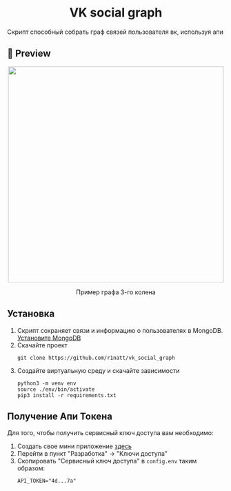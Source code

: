 <h1 align="center">VK social graph</h1>

<p>Скрипт способный собрать граф связей пользователя вк, используя апи<p>

## 🌟 Preview

<p align="center">
  <img src="images/example_3.png" width="500">
</p>
<p align="center">Пример графа 3-го колена</p>

## Установка
1. Скрипт сохраняет связи и информацию о пользователях в MongoDB. [Установите MongoDB](https://www.mongodb.com/docs/v3.0/administration/install-on-linux/)
2. Скачайте проект
   ```
   git clone https://github.com/r1natt/vk_social_graph
   ```
3. Создайте виртуальную среду и скачайте зависимости
   ```
   python3 -m venv env
   source ./env/bin/activate
   pip3 install -r requirements.txt
   ```

## Получение Апи Токена
Для того, чтобы получить сервисный ключ доступа вам необходимо:
1) Создать свое мини приложение [здесь](https://dev.vk.com/ru/admin/apps-list)
2) Перейти в пункт "Разработка" -> "Ключи доступа"
3) Скопировать "Сервисный ключ доступа" в `config.env` таким образом:
   ```
   API_TOKEN="4d...7a"
   ```


   
